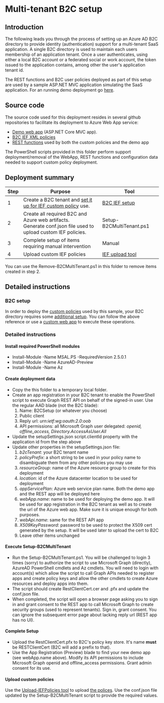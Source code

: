# Multi-tenant B2C setup
## Introduction
The following leads you through the process of setting up an Azure AD B2C directory to provide identity (authentication) support for a multi-tenant SaaS application. A single B2C directory is used to maintain each users membership of an application tenant. Once a user authenticates, using either a local B2C account or a federated social or work account, the token issued to the application contains, among other the user's application tenant id.

The REST functions and B2C user policies deployed as part of this setup are used by a sample ASP.NET MVC application simulating the SaaS application. For an running demo deployment go [here](https://b2cmultitenant.azurewebsites.net).

## Source code
The source code used for this deployment resides in several github repositories to facilitate its deployment to Azure Web App service:
- [Demo web app](https://github.com/mrochon/b2c-mt-webapp) (ASP.NET Core MVC app).
- [B2C IEF XML policies](https://github.com/mrochon/b2csamples/tree/master/Policies/MultiTenant) 
- [REST functions](https://github.com/mrochon/b2c-mt-rest) used by both the custom policies and the demo app

The PowerShell scripts provided in this folder perform support deployment/removal of the WebApp, REST functions and configuration data needed to support custom policy deployment.

## Deployment summary

| Step  | Purpose  | Tool  |
|---|---|---|
| 1  | Create a B2C tenant and [set it up for IEF custom policy](https://docs.microsoft.com/en-us/azure/active-directory-b2c/custom-policy-get-started?tabs=applications) use.  |  [B2C IEF setup](https://b2ciefsetup.azurewebsites.net/) |
| 2  | Create all required B2C and Azure web artifacts.</br>Generate conf.json file used to upload custom IEF policies.  |  Setup-B2CMultiTenant.ps1 |
| 3  | Complete setup of items requiring manual intervention  | Manual  |
| 4 | Upload custom IEF policies |  [IEF upload tool](https://github.com/mrochon/b2cief-upload) |

You can use the Remove-B2CMultiTenant.ps1 in this folder to remove items created in step 2.


## Detailed instructions

### B2C setup
In order to deploy the [custom policies](https://docs.microsoft.com/en-us/azure/active-directory-b2c/custom-policy-overview) used by this sample, your B2C directory requires some [additional setup](https://docs.microsoft.com/en-us/azure/active-directory-b2c/custom-policy-get-started?tabs=applications). You can follow the above reference or use a [custom web app](https://b2ciefsetup.azurewebsites.net/) to execute these operations.

### Detailed instructions

#### Install required PowerShell modules
- Install-Module -Name MSAL.PS -RequiredVersion 2.5.0.1
- Install-Module -Name AzureAD-Preview
- Install-Module -Name Az

#### Create deployment data
- Copy the this folder to a temporary local folder.
- Create an app registration in your B2C tenant to enable the PowerShell script to execute Graph REST API on behalf of the signed-in user. Use the regular AAD blade (not the B2C blade):
    1. Name: B2CSetup (or whatever you choose)
    2. Public client
    3. Reply url: *urn:ietf:wg:oauth:2.0:oob*
    4. API permissions: all Microsoft Graph user delegated: *openid, offline_access, Directory.AccessAsUser.All*
- Update the setupSettings.json script.clientId property with the application id from the step above
- Update other properties in the setupSettings.json file:
    1. *b2cTenant*: your B2C tenant name 
    2. *policyPrefix*: a short string to be used in your policy name to disambiguate them from any other policies you may use
    3. *resourceGroup*: name of the Azure resource group to create for this deployment
    4. *location*: id of the Azure datacenter location to be used for deployment
    5. *appServicePlan*: Azure web service plan name. Both the demo app and the REST app will be deployed here
    6. *webApp.name*: name to be used for deploying the demo app. It will be used for app registration in the B2C tenant as well as to create the url of the Azure web app. Make sure it is unique enough for both purposes.
    7. *webApi.name*: same for the REST API app
    8. *X509KeyPassword*: password to be used to protect the X509 cert generated by the setup. It will be used later to upload the cert to B2C
    9. Leave other items unchanged

#### Execute Setup-B2CMultiTenant
- Run the Setup-B2CMultiTenant.ps1. You will be challenged to login 3 times (sorry) to authorize the script to use Microsoft Graph (directly), AzureAD PowerShell cmdlets and Az cmdlets. You will need to login with account(s) which allow the script to call Graph APIs needed to register apps and create policy keys and allow the other cmdlets to create Azure resources and deploy apps into them.
- The script should create RestClientCert.cer and .pfx and update the conf.json file. 
- When completed, the script will open a browser page asking you to sign in and grant consent to the REST app to call Microsoft Graph to create security groups (used to represent tenants). Sign in, grant consent. You can ignore the subsequent error page about lacking reply url (REST app has no UI).

#### Complete Setup
- Upload the RestClientCert.pfx to B2C's policy key store. It's name **must** be RESTClientCert (B2C will add a prefix to that).
- Use the App Registration (Preview) blade to find your new demo app (see webApp.name above). Modify its API permissions to include Microsoft Graph openid and offline_access permissions. Grant admin consent for its use. 

#### Upload custom policies

Use the [Upload-IEFPolicies tool](https://github.com/mrochon/b2cief-upload) to upload [the polices](https://github.com/mrochon/b2csamples/tree/master/Policies/MultiTenant). Use the conf.json file updated by the Setup-B2CMultiTenant script to provide the required values.


